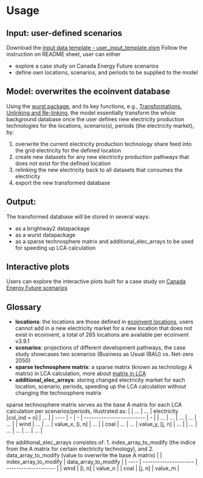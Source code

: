 # Usage

## Input: user-defined scenarios
Download the [input data template - user_input_template.xlsm](https://github.com/alexrob18/elec_lca/blob/main/data/user_input_template.xlsm) 
Follow the instruction on README sheet, user can either 
- explore a case study on Canada Energy Future scenarios
- define own locations, scenarios, and periods to be supplied to the model 

## Model: overwrites the ecoinvent database
Using the [wurst package](https://github.com/polca/wurst/tree/main/wurst), and its key functions, e.g., [Transformations, Unlinking and Re-linking](https://wurst.readthedocs.io/index.html), 
the model essentially transform the whole background database once the user defines new electricity production technologies for the locations, scenario(s), periods (the electricity market), by: 
1. overwrite the current electricity production technology share feed into the grid electricity for the defined location
2. create new datasets for any new electricity production pathways that does not exist for the defined location
3. relinking the new electricity back to all datasets that consumes the electricity
4. export the new transformed database


## Output: 
The transformed database will be stored in several ways: 
- as a brightway2 datapackage 
- as a wurst datapackage
- as a sparse technosphere matrix and additional_elec_arrays to be used for speeding up LCA calculation

## Interactive plots
Users can explore the interactive plots built for a case study on [Canada Energy Future scenarios](https://github.com/alexrob18/elec_lca) 


## Glossary
- <b>locations</b>: the locations are those defined in [ecoinvent locations](https://geography.ecoinvent.org/), users cannot add in a new electricity market for a new location that does not exist in ecoinvent, a total of 265 locations are available per ecoinvent v3.9.1
- <b>scenarios</b>: projections of different development pathways, the case study showcases two scenarios (Business as Usual (BAU) vs. Net-zero 2050) 
- <b>sparse technosphere matrix</b>:  a sparse matrix (known as technology A matrix) in LCA calculation, more about [matrix in LCA](https://github.com/Depart-de-Sentier/Spring-School-2024/blob/main/class-materials/brightway-basics/2%20-%20Building%20and%20using%20matrices%20in%20bw2calc.ipynb)
- <b>additional_elec_arrays</b>: storing changed electricity market for each location, scenario, periods, speeding up the LCA calculation without changing the technosphere matrix

sparse technosphere matrix serves as the base A matrix for each LCA calculation per scenarios/periods, illustrated as: 
|      | … | … | electricity [col_ind = n] | … |
| ---- | - | - | ------------------------- | - |
| …    | … | … | …                         | … |
| wind | … | … | value_x, [i, n]           | … |
| coal | … | … | value_y, [j, n]           | … |
| …    | … | … | …                         | … |

the additional_elec_arrays consistes of: 1. index_array_to_modify (the indice from the A matrix for certain electricity technology), and 2. data_array_to_modify (value to overwrite the base A matrix)
|      | index_array_to_modify | data_array_to_modify |
| ---- | --------------------- | -------------------- |
| wind | [i, n]                | value_n              |
| coal | [j, n]                | value_m              |